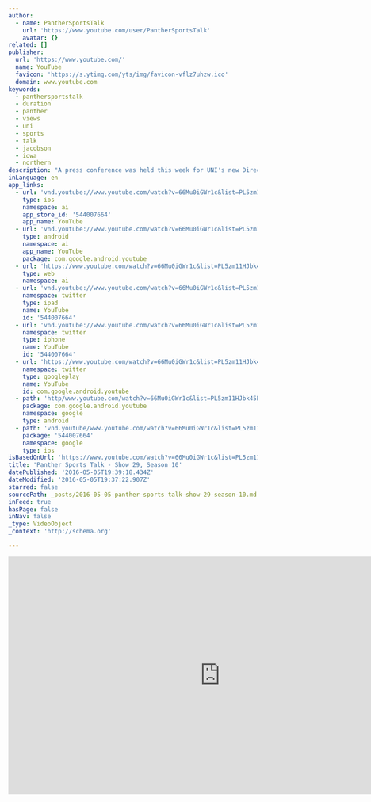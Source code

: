 ```yaml
---
author:
  - name: PantherSportsTalk
    url: 'https://www.youtube.com/user/PantherSportsTalk'
    avatar: {}
related: []
publisher:
  url: 'https://www.youtube.com/'
  name: YouTube
  favicon: 'https://s.ytimg.com/yts/img/favicon-vflz7uhzw.ico'
  domain: www.youtube.com
keywords:
  - panthersportstalk
  - duration
  - panther
  - views
  - uni
  - sports
  - talk
  - jacobson
  - iowa
  - northern
description: "A press conference was held this week for UNI's new Director of Athletics, today we give you a introductory glimpse of UNI AD David Harris. We break down the two MVC games with Coach Jacobson as there's just one remaining regular season game."
inLanguage: en
app_links:
  - url: 'vnd.youtube://www.youtube.com/watch?v=66Mu0iGWr1c&list=PL5zm11HJbk45Ec6ZzG9hmnvWwSd9N9Wr7&feature=applinks'
    type: ios
    namespace: ai
    app_store_id: '544007664'
    app_name: YouTube
  - url: 'vnd.youtube://www.youtube.com/watch?v=66Mu0iGWr1c&list=PL5zm11HJbk45Ec6ZzG9hmnvWwSd9N9Wr7&feature=applinks'
    type: android
    namespace: ai
    app_name: YouTube
    package: com.google.android.youtube
  - url: 'https://www.youtube.com/watch?v=66Mu0iGWr1c&list=PL5zm11HJbk45Ec6ZzG9hmnvWwSd9N9Wr7&feature=applinks'
    type: web
    namespace: ai
  - url: 'vnd.youtube://www.youtube.com/watch?v=66Mu0iGWr1c&list=PL5zm11HJbk45Ec6ZzG9hmnvWwSd9N9Wr7&feature=applinks'
    namespace: twitter
    type: ipad
    name: YouTube
    id: '544007664'
  - url: 'vnd.youtube://www.youtube.com/watch?v=66Mu0iGWr1c&list=PL5zm11HJbk45Ec6ZzG9hmnvWwSd9N9Wr7&feature=applinks'
    namespace: twitter
    type: iphone
    name: YouTube
    id: '544007664'
  - url: 'https://www.youtube.com/watch?v=66Mu0iGWr1c&list=PL5zm11HJbk45Ec6ZzG9hmnvWwSd9N9Wr7'
    namespace: twitter
    type: googleplay
    name: YouTube
    id: com.google.android.youtube
  - path: 'http/www.youtube.com/watch?v=66Mu0iGWr1c&list=PL5zm11HJbk45Ec6ZzG9hmnvWwSd9N9Wr7'
    package: com.google.android.youtube
    namespace: google
    type: android
  - path: 'vnd.youtube/www.youtube.com/watch?v=66Mu0iGWr1c&list=PL5zm11HJbk45Ec6ZzG9hmnvWwSd9N9Wr7'
    package: '544007664'
    namespace: google
    type: ios
isBasedOnUrl: 'https://www.youtube.com/watch?v=66Mu0iGWr1c&list=PL5zm11HJbk45Ec6ZzG9hmnvWwSd9N9Wr7&feature=player_embedded'
title: 'Panther Sports Talk - Show 29, Season 10'
datePublished: '2016-05-05T19:39:18.434Z'
dateModified: '2016-05-05T19:37:22.907Z'
starred: false
sourcePath: _posts/2016-05-05-panther-sports-talk-show-29-season-10.md
inFeed: true
hasPage: false
inNav: false
_type: VideoObject
_context: 'http://schema.org'

---
```

<iframe src="https://cdn.embedly.com/widgets/media.html?src=https%3A%2F%2Fwww.youtube.com%2Fembed%2Fvideoseries%3Flist%3DPL5zm11HJbk45Ec6ZzG9hmnvWwSd9N9Wr7&amp;url=https%3A%2F%2Fwww.youtube.com%2Fwatch%3Fv%3D66Mu0iGWr1c%26list%3DPL5zm11HJbk45Ec6ZzG9hmnvWwSd9N9Wr7%26feature%3Dplayer_embedded&amp;image=https%3A%2F%2Fi.ytimg.com%2Fvi%2F66Mu0iGWr1c%2Fhqdefault.jpg&amp;key=b7d04c9b404c499eba89ee7072e1c4f7&amp;type=text%2Fhtml&amp;schema=youtube" width="854" height="480" scrolling="no" frameborder="0" allowfullscreen="" style=""></iframe>
